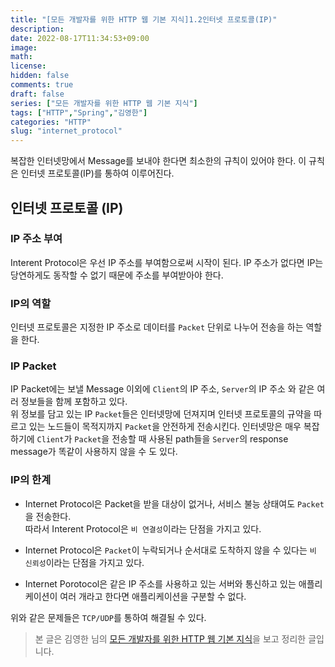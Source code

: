```yaml
---
title: "[모든 개발자를 위한 HTTP 웹 기본 지식]1.2인터넷 프로토콜(IP)"
description: 
date: 2022-08-17T11:34:53+09:00
image: 
math: 
license: 
hidden: false
comments: true
draft: false
series: ["모든 개발자를 위한 HTTP 웹 기본 지식"]
tags: ["HTTP","Spring","김영한"]
categories: "HTTP"
slug: "internet_protocol"
---
```


복잡한 인터넷망에서 Message를 보내야 한다면 최소한의 규칙이 있어야 한다. 이 규칙은 인터넷 프로토콜(IP)를 통하여 이루어진다.

## 인터넷 프로토콜 (IP)

### IP 주소 부여

Interent Protocol은 우선 IP 주소를 부여함으로써 시작이 된다. IP 주소가 없다면 IP는 당연하게도 동작할 수 없기 때문에 주소를 부여받아야 한다.

### IP의 역할

인터넷 프로토콜은 지정한 IP 주소로 데이터를 `Packet` 단위로 나누어 전송을 하는 역할을 한다.



### IP Packet

IP Packet에는 보낼 Message 이외에 `Client`의 IP 주소, `Server`의 IP 주소 와 같은 여러 정보들을 함께 포함하고 있다.  
위 정보를 담고 있는 IP `Packet`들은 인터넷망에 던져지며 인터넷 프로토콜의 규약을 따르고 있는 노드들이 목적지까지 `Packet`을 안전하게 전송시킨다.  인터넷망은 매우 복잡하기에 `Client`가 `Packet`을 전송할 때 사용된 path들을 `Server`의 response message가 똑같이 사용하지 않을 수 도 있다.

### IP의 한계

- Internet Protocol은 Packet을 받을 대상이 없거나, 서비스 불능 상태여도 `Packet`을 전송한다.  
  따라서 Interent Protocol은 `비 연결성`이라는 단점을 가지고 있다.
  
- Internet Protocol은 `Packet`이 누락되거나 순서대로 도착하지 않을 수 있다는 `비 신뢰성`이라는 단점을 가지고 있다.  

- Internet Porotocol은 같은 IP 주소를 사용하고 있는 서버와 통신하고 있는 애플리케이션이 여러 개라고 한다면 애플리케이션을 구분할 수 없다.

위와 같은 문제들은 `TCP/UDP`를 통하여 해결될 수 있다.

> 본 글은 김영한 님의 [모든 개발자를 위한 HTTP 웹 기본 지식](https://www.inflearn.com/course/http-%EC%9B%B9-%EB%84%A4%ED%8A%B8%EC%9B%8C%ED%81%AC/dashboard)을 보고 정리한 글입니다.